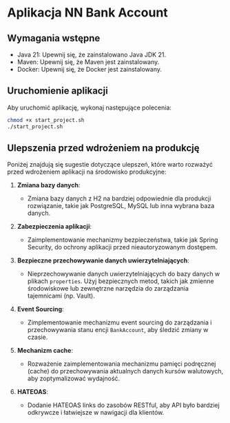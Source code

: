 # Aplikacja NN Bank Account

## Wymagania wstępne

- Java 21: Upewnij się, że zainstalowano Java JDK 21.
- Maven: Upewnij się, że Maven jest zainstalowany.
- Docker: Upewnij się, że Docker jest zainstalowany.

## Uruchomienie aplikacji

Aby uruchomić aplikację, wykonaj następujące polecenia:

```bash
chmod +x start_project.sh
./start_project.sh
```

## Ulepszenia przed wdrożeniem na produkcję

Poniżej znajdują się sugestie dotyczące ulepszeń, które warto rozważyć przed wdrożeniem aplikacji na środowisko
produkcyjne:

1. **Zmiana bazy danych**:
    - Zmiana bazy danych z H2 na bardziej odpowiednie dla produkcji rozwiązanie, takie jak PostgreSQL, MySQL lub inna
      wybrana baza danych.

2. **Zabezpieczenia aplikacji**:
    - Zaimplementowanie mechanizmy bezpieczeństwa, takie jak Spring Security, do ochrony aplikacji przed
      nieautoryzowanym dostępem.

3. **Bezpieczne przechowywanie danych uwierzytelniających**:
    - Nieprzechowywanie danych uwierzytelniających do bazy danych w plikach `properties`. Użyj bezpiecznych metod,
      takich jak zmienne środowiskowe lub zewnętrzne narzędzia do zarządzania tajemnicami (np. Vault).

4. **Event Sourcing**:
    - Zimplementowanie mechanizmu event sourcing do zarządzania i przechowywania stanu encji `BankAccount`, aby śledzić
      zmiany w czasie.

5. **Mechanizm cache**:
    - Rozważenie zaimplementowania mechanizmu pamięci podręcznej (cache) do przechowywania aktualnych danych kursów
      walutowych, aby zoptymalizować wydajność.

6. **HATEOAS**:
    - Dodanie HATEOAS links do zasobów RESTful, aby API było bardziej odkrywcze i łatwiejsze w nawigacji dla klientów.